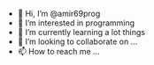 - 👋 Hi, I’m @amir69prog
- 👀 I’m interested in programming
- 🌱 I’m currently learning a lot things
- 💞️ I’m looking to collaborate on ...
- 📫 How to reach me ...

<!---
amir69prog/amir69prog is a ✨ special ✨ repository because its `README.md` (this file) appears on your GitHub profile.
You can click the Preview link to take a look at your changes.
--->
